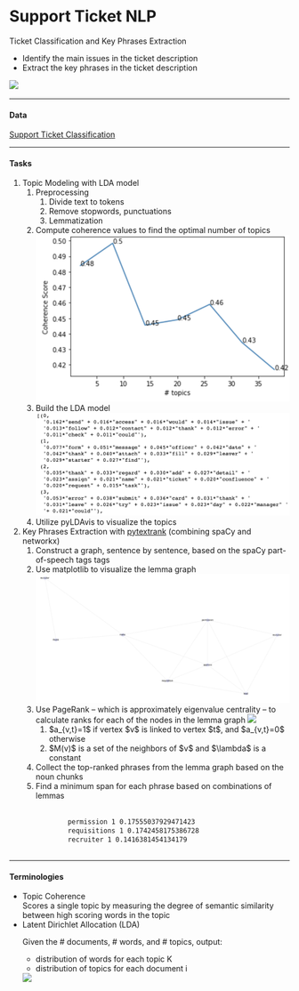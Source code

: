 # Support Ticket NLP
Ticket Classification and Key Phrases Extraction

- Identify the main issues in the ticket description
- Extract the key phrases in the ticket description

<img  src="https://monkeylearn.com/blog/wp-content/uploads/2019/10/Screen-Shot-2019-10-03-at-12.29.23-PM.png" width="500px">

----------------
#### Data
<a href="https://www.kaggle.com/aniketg11/supportticketsclassification">Support Ticket Classification</a>

----------------
#### Tasks
<ol>
  <li>Topic Modeling with LDA model
    <ol>
      <li>
      Preprocessing
        <ol>
          <li>Divide text to tokens</li>
          <li>Remove stopwords, punctuations</li>
          <li>Lemmatization</li>
        </ol>
      </li>
      <li>Compute coherence values to find the optimal number of topics
      <img src="coherence_scores.png">
      </li>
      <li>Build the LDA model
      <img src="LDA_model.png">
      </li>
      <li>Utilize pyLDAvis to visualize the topics</li>
    </ol>
  </li>
  <li>Key Phrases Extraction with <a href="https://github.com/DerwenAI/pytextrank">pytextrank</a> (combining spaCy and networkx)
    <ol>
      <li>Construct a graph, sentence by sentence, based on the spaCy part-of-speech tags tags</li>
      <li>Use matplotlib to visualize the lemma graph
      <img src="lemma_graph.png">
      </li>
      <li>Use PageRank – which is approximately eigenvalue centrality – to calculate ranks for each of the nodes in the lemma graph
        <img src="https://wikimedia.org/api/rest_v1/media/math/render/svg/97138b5e39ce8a24e0ee2e411d4c4d0a3513ec42">
        <ol>
          <li>$a_{v,t}=1$ if vertex $v$ is linked to vertex $t$, and $a_{v,t}=0$ otherwise</li>
          <li>$M(v)$ is a set of the neighbors of $v$ and $\lambda$ is a constant</li>
        </ol>
      </li>
      <li>Collect the top-ranked phrases from the lemma graph based on the noun chunks</li>
      <li>Find a minimum span for each phrase based on combinations of lemmas
        <pre><code>
        permission 1 0.17555037929471423
        requisitions 1 0.1742458175386728
        recruiter 1 0.1416381454134179
        </code></pre>
      </li>
    </ol>
  </li>
</ol>
  
----------------
#### Terminologies
<ul>
  <li>Topic Coherence</li>
  Scores a single topic by measuring the degree of semantic similarity between high scoring words in the topic
  <li>Latent Dirichlet Allocation (LDA)
    
  Given the # documents, # words, and # topics, output:
    <ul>
      <li>distribution of words for each topic K</li>
      <li>distribution of topics for each document i</li>
    </ul>
    <img src="https://miro.medium.com/max/638/0*Sj65xR38wDwuxhtr.jpg" height="300px">
  </li>
</ul>
